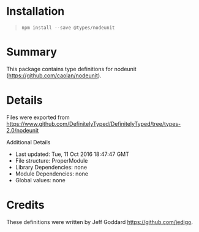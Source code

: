# Installation
> `npm install --save @types/nodeunit`

# Summary
This package contains type definitions for nodeunit (https://github.com/caolan/nodeunit).

# Details
Files were exported from https://www.github.com/DefinitelyTyped/DefinitelyTyped/tree/types-2.0/nodeunit

Additional Details
 * Last updated: Tue, 11 Oct 2016 18:47:47 GMT
 * File structure: ProperModule
 * Library Dependencies: none
 * Module Dependencies: none
 * Global values: none

# Credits
These definitions were written by Jeff Goddard <https://github.com/jedigo>.
